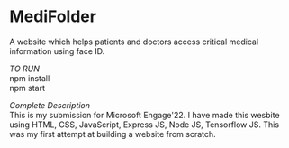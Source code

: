 # MediFolder
A website which helps patients and doctors access critical medical information using face ID.

*TO RUN*        
npm install       
npm start

*Complete Description*            
This is my submission for Microsoft Engage'22. I have made this wesbite using HTML, CSS, JavaScript, Express JS, Node JS, Tensorflow JS. 
This was my first attempt at building a website from scratch. 
